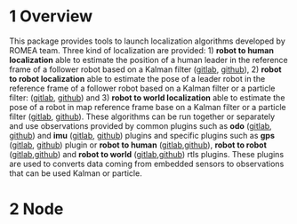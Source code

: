 # 1 Overview #

This package provides tools to launch localization algorithms developed by ROMEA team. Three kind of localization are provided:  1)  **robot to human localization** able to estimate the position of a human leader in the reference frame of a follower robot based on a Kalman filter ([gitlab](https://gitlab.irstea.fr/romea_ros2/algorithms/localisation/romea_robot_to_human_localisation_core), [github](https://github.com/Romea/romea-ros2-robot-to-world-localisation-core)),  2) **robot to robot localization** able to estimate the pose of a leader robot in the reference frame of a follower robot based on a Kalman filter or a particle filter: ([gitlab](https://gitlab.irstea.fr/romea_ros2/algorithms/localisation/romea_robot_to_robot_localisation_core), [github](https://github.com/Romea/romea-ros2-robot-to-robot-localisation-core)) and 3) **robot to world localization** able to estimate the pose of a robot in map reference frame base on a Kalman filter or a particle filter ([gitlab](https://gitlab.irstea.fr/romea_ros2/algorithms/localisation/romea_robot_to_world_localisation_core), [github](https://github.com/Romea/romea-ros2-robot-to-world-localisation-core)). These algorithms can be run together or separately and use observations provided by common plugins such as **odo** ([gitlab](https://gitlab.irstea.fr/romea_ros2/algorithms/localisation/romea_localisation_odo_plugin), [github](https://github.com/Romea/romea-ros2-localisation-odo-plugin)) and **imu** ([gitlab](https://gitlab.irstea.fr/romea_ros2/algorithms/localisation/romea_localisation_imu_plugin), [github](https://github.com/Romea/romea-ros2-localisation-imu-plugin))  plugins and specific plugins  such as **gps** ([gitlab](https://gitlab.irstea.fr/romea_ros2/algorithms/localisation/localisation_gps_plugin), [github](https://github.com/Romea/romea-ros2-localisation-gps-plugin)) plugin or  **robot to human** ([gitlab](https://gitlab.irstea.fr/romea_ros2/algorithms/localisation/romea_robot_to_human_localisation_rtls_plugin),[github](https://github.com/Romea/romea-ros2-robot-to-human-localisation-rtls-plugin)), **robot to robot**  ([gitlab](https://gitlab.irstea.fr/romea_ros2/algorithms/localisation/romea_robot_to_robot_localisation_rtls_plugin),[github](https://github.com/Romea/romea-ros2-robot-to-robot-localisation-rtls-plugin))  and **robot to world** ([gitlab](https://gitlab.irstea.fr/romea_ros2/algorithms/localisation/romea_robot_to_world_localisation_rtls_plugin),[github](https://github.com/Romea/romea-ros2-robot-to-world-localisation-rtls-plugin)) rtls plugins. These plugins are used to converts data coming from embedded sensors to observations that can be used Kalman or particle. 

# 2 Node #

